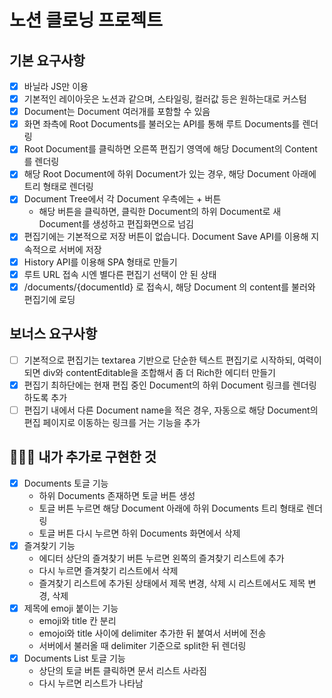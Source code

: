 # 노션 클로닝 프로젝트

## 기본 요구사항

- [x] 바닐라 JS만 이용
- [x] 기본적인 레이아웃은 노션과 같으며, 스타일링, 컬러값 등은 원하는대로 커스텀
- [x] Document는 Document 여러개를 포함할 수 있음
- [x] 화면 좌측에 Root Documents를 불러오는 API를 통해 루트 Documents를 렌더링
- [x] Root Document를 클릭하면 오른쪽 편집기 영역에 해당 Document의 Content를 렌더링
- [x] 해당 Root Document에 하위 Document가 있는 경우, 해당 Document 아래에 트리 형태로 렌더링
- [x] Document Tree에서 각 Document 우측에는 + 버튼
  - 해당 버튼을 클릭하면, 클릭한 Document의 하위 Document로 새 Document를 생성하고 편집화면으로 넘김
- [x] 편집기에는 기본적으로 저장 버튼이 없습니다. Document Save API를 이용해 지속적으로 서버에 저장
- [x] History API를 이용해 SPA 형태로 만들기
- [x] 루트 URL 접속 시엔 별다른 편집기 선택이 안 된 상태
- [x] /documents/{documentId} 로 접속시, 해당 Document 의 content를 불러와 편집기에 로딩

## 보너스 요구사항

- [ ] 기본적으로 편집기는 textarea 기반으로 단순한 텍스트 편집기로 시작하되, 여력이 되면 div와 contentEditable을 조합해서 좀 더 Rich한 에디터 만들기
- [x] 편집기 최하단에는 현재 편집 중인 Document의 하위 Document 링크를 렌더링하도록 추가
- [ ] 편집기 내에서 다른 Document name을 적은 경우, 자동으로 해당 Document의 편집 페이지로 이동하는 링크를 거는 기능을 추가

## 🙋🏻‍♀️ 내가 추가로 구현한 것

- [x] Documents 토글 기능
  - 하위 Documents 존재하면 토글 버튼 생성
  - 토글 버튼 누르면 해당 Document 아래에 하위 Documents 트리 형태로 렌더링
  - 토글 버튼 다시 누르면 하위 Documents 화면에서 삭제
- [x] 즐겨찾기 기능
  - 에디터 상단의 즐겨찾기 버튼 누르면 왼쪽의 즐겨찾기 리스트에 추가
  - 다시 누르면 즐겨찾기 리스트에서 삭제
  - 즐겨찾기 리스트에 추가된 상태에서 제목 변경, 삭제 시 리스트에서도 제목 변경, 삭제
- [x] 제목에 emoji 붙이는 기능
  - emoji와 title 칸 분리
  - emojoi와 title 사이에 delimiter 추가한 뒤 붙여서 서버에 전송
  - 서버에서 불러올 때 delimiter 기준으로 split한 뒤 렌더링
- [x] Documents List 토글 기능
  - 상단의 토글 버튼 클릭하면 문서 리스트 사라짐
  - 다시 누르면 리스트가 나타남
